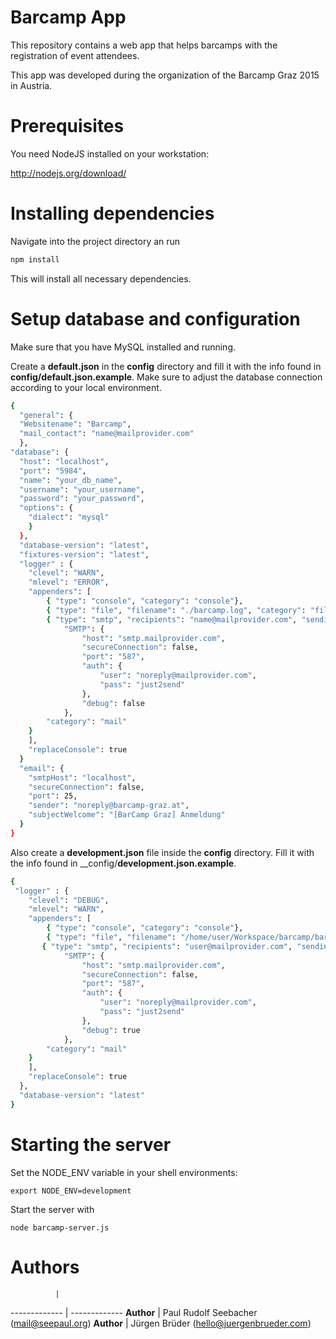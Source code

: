 # Barcamp App #

This repository contains a web app that helps barcamps with the registration of event attendees. 

This app was developed during the organization of the Barcamp Graz 2015 in Austria.

# Prerequisites #

You need NodeJS installed on your workstation:

<http://nodejs.org/download/>

# Installing dependencies #

Navigate into the project directory an run

```bash
npm install
```

This will install all necessary dependencies.

# Setup database and configuration  #

Make sure that you have MySQL installed and running.

Create a __default.json__ in the __config__ directory and fill it with the info found in __config/default.json.example__. Make sure to adjust the database connection according to your local environment.

```bash
{ 
  "general": {
  "Websitename": "Barcamp",
  "mail_contact": "name@mailprovider.com"
  },
"database": {
  "host": "localhost",
  "port": "5984",
  "name": "your_db_name",
  "username": "your_username",
  "password": "your_password",
  "options": {
    "dialect": "mysql"
    }
  },
  "database-version": "latest",
  "fixtures-version": "latest",
  "logger" : {
    "clevel": "WARN",
    "mlevel": "ERROR",
    "appenders": [
        { "type": "console", "category": "console"},
        { "type": "file", "filename": "./barcamp.log", "category": "file" },
        { "type": "smtp", "recipients": "name@mailprovider.com", "sendinterval": "5", "sender": "noreply@mailprovider.com", "transport": "SMTP", 
            "SMTP": {
                "host": "smtp.mailprovider.com",
                "secureConnection": false,
                "port": "587",
                "auth": {
                    "user": "noreply@mailprovider.com",
                    "pass": "just2send"
                },
                "debug": false
            },
        "category": "mail"
    }
    ],
    "replaceConsole": true
  }
  "email": {
    "smtpHost": "localhost",
    "secureConnection": false,
    "port": 25,
    "sender": "noreply@barcamp-graz.at",
    "subjectWelcome": "[BarCamp Graz] Anmeldung"
  }
}
```

Also create a __development.json__ file inside the __config__ directory. Fill it with the info found in __config/__development.json.example__.

```bash
{
 "logger" : {
    "clevel": "DEBUG",
    "mlevel": "WARN",
    "appenders": [
        { "type": "console", "category": "console"},
        { "type": "file", "filename": "/home/user/Workspace/barcamp/barcamp.log", "category": "file" },
       { "type": "smtp", "recipients": "user@mailprovider.com", "sendinterval": "5", "sender": "noreply@mailprovider.com", "transport": "SMTP", 
            "SMTP": {
                "host": "smtp.mailprovider.com",
                "secureConnection": false,
                "port": "587",
                "auth": {
                    "user": "noreply@mailprovider.com",
                    "pass": "just2send"
                },
                "debug": true
            },
        "category": "mail"
    }
    ],
    "replaceConsole": true
  },
  "database-version": "latest"
}
```


# Starting the server  #

Set the NODE_ENV variable in your shell environments:

```
export NODE_ENV=development
```

Start the server with

```
node barcamp-server.js
```

# Authors #

              | 
------------- | -------------
**Author**    | Paul Rudolf Seebacher (<mail@seepaul.org>) 
**Author**    | Jürgen Brüder (<hello@juergenbrueder.com>)